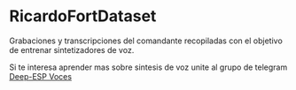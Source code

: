 # RicardoFortDataset

Grabaciones y transcripciones del comandante recopiladas con el objetivo de entrenar sintetizadores de voz.

Si te interesa aprender mas sobre sintesis de voz unite al grupo de telegram [Deep-ESP Voces](t.me/deepEspVoces)